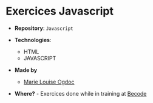 # Exercices Javascript

- **Repository**: `Javascript`

- **Technologies**:
  - HTML
  - JAVASCRIPT

- **Made by**  
  - [Marie Louise Ogdoc](https://github.com/OGlou7)

- **Where?**
        - Exercices done while in training at [Becode](https://github.com/becodeorg/)
